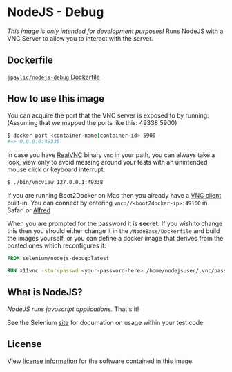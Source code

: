 # NodeJS - Debug

_This image is only intended for development purposes!_ Runs NodeJS with a VNC Server to allow you to interact with the server.

## Dockerfile

[`jpavlic/nodejs-debug` Dockerfile](https://github.com/jpavlic/docker-nodejs/blob/master/NodeJSDebug/Dockerfile)

## How to use this image

You can acquire the port that the VNC server is exposed to by running:
(Assuming that we mapped the ports like this: 49338:5900)
``` bash
$ docker port <container-name|container-id> 5900
#=> 0.0.0.0:49338
```

In case you have [RealVNC](https://www.realvnc.com/) binary `vnc` in your path, you can always take a look, view only to avoid messing around your tests with an unintended mouse click or keyboard interrupt:
``` bash
$ ./bin/vncview 127.0.0.1:49338
```

If you are running Boot2Docker on Mac then you already have a [VNC client](http://www.davidtheexpert.com/post.php?id=5) built-in. You can connect by entering `vnc://<boot2docker-ip>:49160` in Safari or [Alfred](http://www.alfredapp.com/)

When you are prompted for the password it is __secret__. If you wish to change this then you should either change it in the `/NodeBase/Dockerfile` and build the images yourself, or you can define a docker image that derives from the posted ones which reconfigures it:

``` dockerfile
FROM selenium/nodejs-debug:latest

RUN x11vnc -storepasswd <your-password-here> /home/nodejsuser/.vnc/passwd
```

## What is NodeJS?
_NodeJS runs javascript applications._ That's it!

See the Selenium [site](http://nodejs.org/) for documation on usage within your test code.

## License

View [license information](https://github.com/jpavlic/docker-nodejs/blob/master/LICENSE.md) for the software contained in this image.
